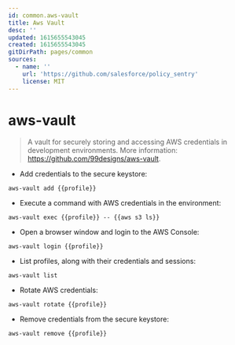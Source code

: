 ```yaml
---
id: common.aws-vault
title: Aws Vault
desc: ''
updated: 1615655543045
created: 1615655543045
gitDirPath: pages/common
sources:
  - name: ''
    url: 'https://github.com/salesforce/policy_sentry'
    license: MIT
---
```

# aws-vault

> A vault for securely storing and accessing AWS credentials in development environments.
> More information: <https://github.com/99designs/aws-vault>.

- Add credentials to the secure keystore:

`aws-vault add {{profile}}`

- Execute a command with AWS credentials in the environment:

`aws-vault exec {{profile}} -- {{aws s3 ls}}`

- Open a browser window and login to the AWS Console:

`aws-vault login {{profile}}`

- List profiles, along with their credentials and sessions:

`aws-vault list`

- Rotate AWS credentials:

`aws-vault rotate {{profile}}`

- Remove credentials from the secure keystore:

`aws-vault remove {{profile}}`

